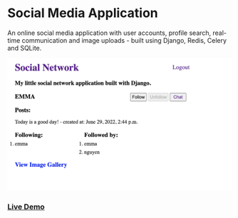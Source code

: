 # Social Media Application

An online social media application with user accounts, profile search, real-time communication and image uploads - built using Django, Redis, Celery and SQLite.

![SocialMedia](./images/social-network.png)

### [Live Demo](https://social-media-en.herokuapp.com/account/login/?next=/)
